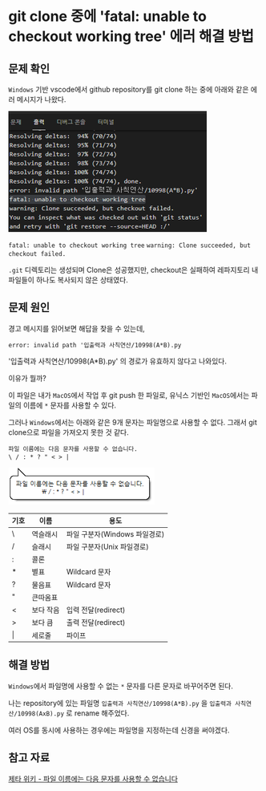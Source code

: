 # git clone 중에 'fatal: unable to checkout working tree' 에러 해결 방법

## 문제 확인

`Windows` 기반 vscode에서 github repository를 git clone 하는 중에 아래와 같은 에러 메시지가 나왔다.

![fatal: unable to checkout working tree](images/fatal%20unable%20to%20checkout%20working%20tree.png)

`fatal: unable to checkout working tree`
`warning: Clone succeeded, but checkout failed.`

`.git` 디렉토리는 생성되며 Clone은 성공했지만, checkout은 실패하여 레파지토리 내 파일들이 하나도 복사되지 않은 상태였다.

## 문제 원인

경고 메시지를 읽어보면 해답을 찾을 수 있는데, 

`error: invalid path '입출력과 사칙연산/10998(A*B).py`

'입출력과 사칙연산/10998(A*B).py' 의 경로가 유효하지 않다고 나와있다.

이유가 뭘까?

이 파일은 내가 `MacOS`에서 작업 후 git push 한 파일로, 유닉스 기반인 `MacOS`에서는 파일의 이름에 `*` 문자를 사용할 수 있다.

그러나 `Windows`에서는 아래와 같은 9개 문자는 파일명으로 사용할 수 없다. 그래서 git clone으로 파일을 가져오지 못한 것 같다.

    파일 이름에는 다음 문자를 사용할 수 없습니다.
    \ / : * ? " < > |

![cannot contain any of the following characters.png](images/cannot%20contain%20any%20of%20the%20following%20characters.png)

| 기호 | 이름      | 용도                          |
| ---- | --------- | ----------------------------- |
| \    | 역슬래시  | 파일 구분자(Windows 파일경로) |
| /    | 슬래시    | 파일 구분자(Unix 파일경로)    |
| :    | 콜론      |                               |
| *    | 별표      | Wildcard 문자                 |
| ?    | 물음표    | Wildcard 문자                 |
| "    | 큰따옴표  |                               |
| <    | 보다 작음 | 입력 전달(redirect)           |
| >    | 보다 큼   | 출력 전달(redirect)           |
| \|   | 세로줄    | 파이프                        |

## 해결 방법

`Windows`에서 파일명에 사용할 수 없는 `*` 문자를 다른 문자로 바꾸어주면 된다.

나는 repository에 있는 파일명 `입출력과 사칙연산/10998(A*B).py` 을 `입출력과 사칙연산/10998(AxB).py` 로 rename 해주었다.

여러 OS를 동시에 사용하는 경우에는 파일명을 지정하는데 신경을 써야겠다.

## 참고 자료

[제타 위키 - 파일 이름에는 다음 문자를 사용할 수 없습니다](https://zetawiki.com/wiki/%ED%8C%8C%EC%9D%BC_%EC%9D%B4%EB%A6%84%EC%97%90%EB%8A%94_%EB%8B%A4%EC%9D%8C_%EB%AC%B8%EC%9E%90%EB%A5%BC_%EC%82%AC%EC%9A%A9%ED%95%A0_%EC%88%98_%EC%97%86%EC%8A%B5%EB%8B%88%EB%8B%A4)